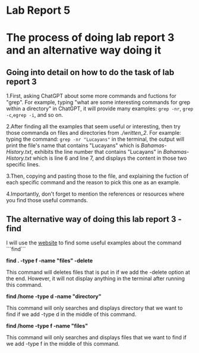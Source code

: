 # Lab Report 5

# The process of doing lab report 3 and an alternative way doing it

## Going into detail on how to do the task of lab report 3

1.First, asking ChatGPT about some more commands and fuctions for "grep". For example, typing "what are some interesting commands for grep within a directory" in ChatGPT, it will provide many examples: ```grep -nr```, ```grep -c```,```egrep -i```, and so on.

2.After finding all the examples that seem useful or interesting, then try those commanda on files and directories from *./written_2*. For example: typing the command: ```grep -nr "Lucayans"``` in the terminal, the output will print the file's name that contains "Lucayans" which is *Bahamas-History.txt*, exhibits the line number that contains "Lucayans" in *Bahamas-History.txt* which is line 6 and line 7, and displays the content in those two specific lines.

3.Then, copying and pasting those to the file, and explaining the fuction of each specific command and the reason to pick this one as an example.

4.Importantly, don't forget to mention the references or resources where you find those useful commands.

## The alternative way of doing this lab report 3 - find

I will use the [website]([https://code.visualstudio.com/](https://linuxconfig.org/find)) to find some useful examples about the command ```find```

**find . -type f -name "files" -delete** 

This command will deletes files that is put in if we add the -delete option at the end. However, it will not display anything in the terminal after running this command.

**find /home -type d -name "directory"**

This command will only searches and displays directory that we want to find if we add -type d in the middle of this command. 

**find /home -type f -name "files"**

This command will only searches and displays files that we want to find if we add -type f in the middle of this command. 
